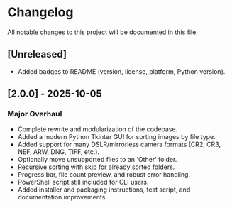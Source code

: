# Changelog

All notable changes to this project will be documented in this file.

## [Unreleased]
- Added badges to README (version, license, platform, Python version).

## [2.0.0] - 2025-10-05
### Major Overhaul
- Complete rewrite and modularization of the codebase.
- Added a modern Python Tkinter GUI for sorting images by file type.
- Added support for many DSLR/mirrorless camera formats (CR2, CR3, NEF, ARW, DNG, TIFF, etc.).
- Optionally move unsupported files to an 'Other' folder.
- Recursive sorting with skip for already sorted folders.
- Progress bar, file count preview, and robust error handling.
- PowerShell script still included for CLI users.
- Added installer and packaging instructions, test script, and documentation improvements.
